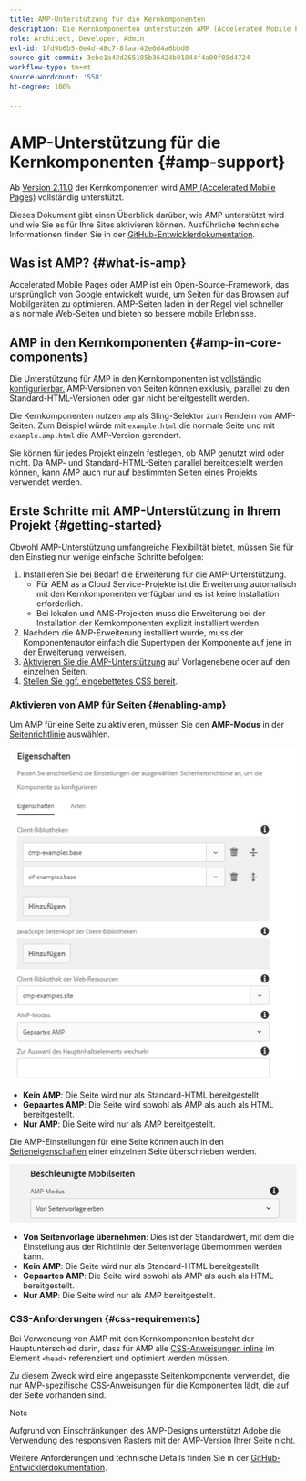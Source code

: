 ```yaml
---
title: AMP-Unterstützung für die Kernkomponenten
description: Die Kernkomponenten unterstützen AMP (Accelerated Mobile Pages)
role: Architect, Developer, Admin
exl-id: 1fd9b6b5-0e4d-48c7-8faa-42e0d4a6bbd0
source-git-commit: 3ebe1a42d265185b36424b01844f4a00f05d4724
workflow-type: tm+mt
source-wordcount: '558'
ht-degree: 100%

---
```


# AMP-Unterstützung für die Kernkomponenten {#amp-support}

Ab [Version 2.11.0](/help/versions.md) der Kernkomponenten wird [AMP (Accelerated Mobile Pages)](https://developers.google.com/amp) vollständig unterstützt.

Dieses Dokument gibt einen Überblick darüber, wie AMP unterstützt wird und wie Sie es für Ihre Sites aktivieren können. Ausführliche technische Informationen finden Sie in der [GitHub-Entwicklerdokumentation](https://github.com/adobe/aem-core-wcm-components/tree/master/extensions/amp).

## Was ist AMP? {#what-is-amp}

Accelerated Mobile Pages oder AMP ist ein Open-Source-Framework, das ursprünglich von Google entwickelt wurde, um Seiten für das Browsen auf Mobilgeräten zu optimieren. AMP-Seiten laden in der Regel viel schneller als normale Web-Seiten und bieten so bessere mobile Erlebnisse.

## AMP in den Kernkomponenten {#amp-in-core-components}

Die Unterstützung für AMP in den Kernkomponenten ist [vollständig konfigurierbar.](#enabling-amp) AMP-Versionen von Seiten können exklusiv, parallel zu den Standard-HTML-Versionen oder gar nicht bereitgestellt werden.

Die Kernkomponenten nutzen `amp` als Sling-Selektor zum Rendern von AMP-Seiten. Zum Beispiel würde mit `example.html` die normale Seite und mit `example.amp.html` die AMP-Version gerendert.

Sie können für jedes Projekt einzeln festlegen, ob AMP genutzt wird oder nicht. Da AMP- und Standard-HTML-Seiten parallel bereitgestellt werden können, kann AMP auch nur auf bestimmten Seiten eines Projekts verwendet werden.

## Erste Schritte mit AMP-Unterstützung in Ihrem Projekt {#getting-started}

Obwohl AMP-Unterstützung umfangreiche Flexibilität bietet, müssen Sie für den Einstieg nur wenige einfache Schritte befolgen:

1. Installieren Sie bei Bedarf die Erweiterung für die AMP-Unterstützung.
   * Für AEM as a Cloud Service-Projekte ist die Erweiterung automatisch mit den Kernkomponenten verfügbar und es ist keine Installation erforderlich.
   * Bei lokalen und AMS-Projekten muss die Erweiterung bei der Installation der Kernkomponenten explizit installiert werden.
1. Nachdem die AMP-Erweiterung installiert wurde, muss der Komponentenautor einfach die Supertypen der Komponente auf jene in der Erweiterung verweisen.
1. [Aktivieren Sie die AMP-Unterstützung](#enabling-amp) auf Vorlagenebene oder auf den einzelnen Seiten.
1. [Stellen Sie ggf. eingebettetes CSS bereit](#css-requirements).

### Aktivieren von AMP für Seiten {#enabling-amp}

Um AMP für eine Seite zu aktivieren, müssen Sie den **AMP-Modus** in der [Seitenrichtlinie](https://docs.adobe.com/content/help/de-DE/experience-manager-cloud-service/sites/authoring/features/templates.html#editing-a-template-page-policy-template-author-developer) auswählen.

![Optionen für AMP-Seitenrichtlinien](/help/assets/amp-policy.png)

* **Kein AMP**: Die Seite wird nur als Standard-HTML bereitgestellt.
* **Gepaartes AMP**: Die Seite wird sowohl als AMP als auch als HTML bereitgestellt.
* **Nur AMP**: Die Seite wird nur als AMP bereitgestellt.

Die AMP-Einstellungen für eine Seite können auch in den [Seiteneigenschaften](https://docs.adobe.com/content/help/de-DE/experience-manager-cloud-service/sites/authoring/fundamentals/page-properties.translate.html) einer einzelnen Seite überschrieben werden.

![Eigenschaften der AMP-Seite](/help/assets/amp-page-properties.png)

* **Von Seitenvorlage übernehmen**: Dies ist der Standardwert, mit dem die Einstellung aus der Richtlinie der Seitenvorlage übernommen werden kann.
* **Kein AMP**: Die Seite wird nur als Standard-HTML bereitgestellt.
* **Gepaartes AMP**: Die Seite wird sowohl als AMP als auch als HTML bereitgestellt.
* **Nur AMP**: Die Seite wird nur als AMP bereitgestellt.

### CSS-Anforderungen {#css-requirements}

Bei Verwendung von AMP mit den Kernkomponenten besteht der Hauptunterschied darin, dass für AMP alle [CSS-Anweisungen inline](including-clientlibs.md#inlining) im Element `<head>` referenziert und optimiert werden müssen.

Zu diesem Zweck wird eine angepasste Seitenkomponente verwendet, die nur AMP-spezifische CSS-Anweisungen für die Komponenten lädt, die auf der Seite vorhanden sind.

>[!NOTE]
>
>Aufgrund von Einschränkungen des AMP-Designs unterstützt Adobe die Verwendung des responsiven Rasters mit der AMP-Version Ihrer Seite nicht.

Weitere Anforderungen und technische Details finden Sie in der [GitHub-Entwicklerdokumentation](https://github.com/adobe/aem-core-wcm-components/tree/master/extensions/amp).
